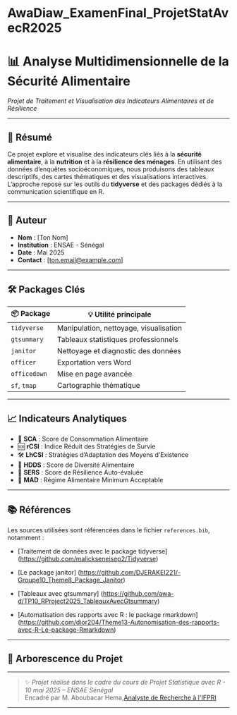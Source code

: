 # AwaDiaw_ExamenFinal_ProjetStatAvecR2025
# 📊 Analyse Multidimensionnelle de la Sécurité Alimentaire  
*Projet de Traitement et Visualisation des Indicateurs Alimentaires et de Résilience*

---

## 📝 Résumé

Ce projet explore et visualise des indicateurs clés liés à la **sécurité alimentaire**, à la **nutrition** et à la **résilience des ménages**. En utilisant des données d’enquêtes socioéconomiques, nous produisons des tableaux descriptifs, des cartes thématiques et des visualisations interactives. L’approche repose sur les outils du **tidyverse** et des packages dédiés à la communication scientifique en R.

---

## 👤 Auteur

- **Nom** : [Ton Nom]  
- **Institution** : ENSAE - Sénégal  
- **Date** : Mai 2025  
- **Contact** : [ton.email@example.com]

---

## 🛠️ Packages Clés

| 📦 Package       | 💡 Utilité principale                                |
|------------------|------------------------------------------------------|
| `tidyverse`      | Manipulation, nettoyage, visualisation               |
| `gtsummary`      | Tableaux statistiques professionnels                 |
| `janitor`        | Nettoyage et diagnostic des données                  |
| `officer`        | Exportation vers Word                                |
| `officedown`     | Mise en page avancée                                 |
| `sf`, `tmap`     | Cartographie thématique                              |

---

## 📈 Indicateurs Analytiques

- 🥗 **SCA** : Score de Consommation Alimentaire  
- 🆘 **rCSI** : Indice Réduit des Stratégies de Survie  
- 🛠️ **LhCSI** : Stratégies d’Adaptation des Moyens d’Existence  
- 🍛 **HDDS** : Score de Diversité Alimentaire  
- 💪 **SERS** : Score de Résilience Auto-évaluée  
- 👶 **MAD** : Régime Alimentaire Minimum Acceptable  

---

## 📚 Références

Les sources utilisées sont référencées dans le fichier `references.bib`, notamment :

- [Traitement de données avec le package tidyverse] (https://github.com/malickseneisep2/Tidyverse)

- [Le package janitor] (https://github.com/DJERAKEI221/-Groupe10_Theme8_Package_Janitor)

- [Tableaux avec gtsummary] (https://github.com/awa-d/TP10_RProject2025_TableauxAvecGtsummary)

- [Automatisation des rapports avec R : le package rmarkdown] (https://github.com/dior204/Theme13-Autonomisation-des-rapports-avec-R-Le-package-Rmarkdown)


---

## 📁 Arborescence du Projet




---

> ✨ *Projet réalisé dans le cadre du cours de Projet Statistique avec R - 10 mai 2025 – ENSAE Sénégal*  
> Encadré par M. Aboubacar Hema,[Analyste de Recherche à l'IFPRI](https://www.ifpri.org/profile/aboubacar-hema)

---


